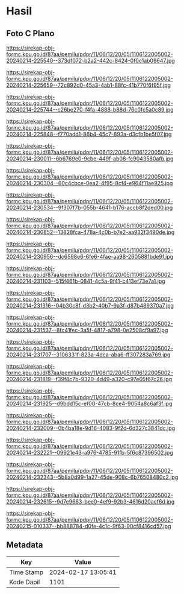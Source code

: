 # Hasil

## Foto C Plano

https://sirekap-obj-formc.kpu.go.id/87aa/pemilu/pdpr/11/06/12/20/05/1106122005002-20240214-225540--373df072-b2a2-442c-8424-0f0c1ab09647.jpg

https://sirekap-obj-formc.kpu.go.id/87aa/pemilu/pdpr/11/06/12/20/05/1106122005002-20240214-225659--72c892d0-45a3-4ab1-88fc-41b770f6f95f.jpg

https://sirekap-obj-formc.kpu.go.id/87aa/pemilu/pdpr/11/06/12/20/05/1106122005002-20240214-225744--c26be270-f4fa-4888-b88d-76c0fc5a0c89.jpg

https://sirekap-obj-formc.kpu.go.id/87aa/pemilu/pdpr/11/06/12/20/05/1106122005002-20240214-225848--f770add1-86b4-45c7-893a-d3cfb1be5f07.jpg

https://sirekap-obj-formc.kpu.go.id/87aa/pemilu/pdpr/11/06/12/20/05/1106122005002-20240214-230011--6b6769e0-9cbe-449f-ab08-fc9043580afb.jpg

https://sirekap-obj-formc.kpu.go.id/87aa/pemilu/pdpr/11/06/12/20/05/1106122005002-20240214-230304--60c4cbce-0ea2-4f95-8cf4-e964f11ae925.jpg

https://sirekap-obj-formc.kpu.go.id/87aa/pemilu/pdpr/11/06/12/20/05/1106122005002-20240214-230534--9f307f7b-055b-4641-b176-accb8f2ded00.jpg

https://sirekap-obj-formc.kpu.go.id/87aa/pemilu/pdpr/11/06/12/20/05/1106122005002-20240214-230852--13828fca-478a-4c0b-b7e2-aa932f3490de.jpg

https://sirekap-obj-formc.kpu.go.id/87aa/pemilu/pdpr/11/06/12/20/05/1106122005002-20240214-230956--dc6598e6-6fe6-4fae-aa98-2605881bde9f.jpg

https://sirekap-obj-formc.kpu.go.id/87aa/pemilu/pdpr/11/06/12/20/05/1106122005002-20240214-231103--515f461b-0841-4c5a-9f41-c413ef73e7a1.jpg

https://sirekap-obj-formc.kpu.go.id/87aa/pemilu/pdpr/11/06/12/20/05/1106122005002-20240214-231316--04b30c8f-d3b2-40b7-9a3f-d87b489370a7.jpg

https://sirekap-obj-formc.kpu.go.id/87aa/pemilu/pdpr/11/06/12/20/05/1106122005002-20240214-231537--8fc41fec-3a5f-4817-a798-0e2508cf9a97.jpg

https://sirekap-obj-formc.kpu.go.id/87aa/pemilu/pdpr/11/06/12/20/05/1106122005002-20240214-231707--3106331f-823a-4dca-aba6-ff307283a769.jpg

https://sirekap-obj-formc.kpu.go.id/87aa/pemilu/pdpr/11/06/12/20/05/1106122005002-20240214-231819--f39f4c7b-9320-4d49-a320-c97e65f67c26.jpg

https://sirekap-obj-formc.kpu.go.id/87aa/pemilu/pdpr/11/06/12/20/05/1106122005002-20240214-231925--d9bdd15c-ef00-47cb-8ce4-9054a8c6af3f.jpg

https://sirekap-obj-formc.kpu.go.id/87aa/pemilu/pdpr/11/06/12/20/05/1106122005002-20240214-232009--0b4ba18e-9d16-4083-9f2d-6d327c3841dc.jpg

https://sirekap-obj-formc.kpu.go.id/87aa/pemilu/pdpr/11/06/12/20/05/1106122005002-20240214-232221--09921e43-a976-4785-91fb-5f6c87396502.jpg

https://sirekap-obj-formc.kpu.go.id/87aa/pemilu/pdpr/11/06/12/20/05/1106122005002-20240214-232343--5b8a0d99-1a27-45de-908c-6b76508480c2.jpg

https://sirekap-obj-formc.kpu.go.id/87aa/pemilu/pdpr/11/06/12/20/05/1106122005002-20240214-232615--9d7e9663-bee0-4ef9-92b3-4616d20acf6d.jpg

https://sirekap-obj-formc.kpu.go.id/87aa/pemilu/pdpr/11/06/12/20/05/1106122005002-20240215-010337--bb888784-d0fe-4c1c-9f63-90cf8416cd57.jpg


## Metadata

| Key        | Value               |
| ---------- | ------------------- |
| Time Stamp | 2024-02-17 13:05:41 |
| Kode Dapil | 1101                |



